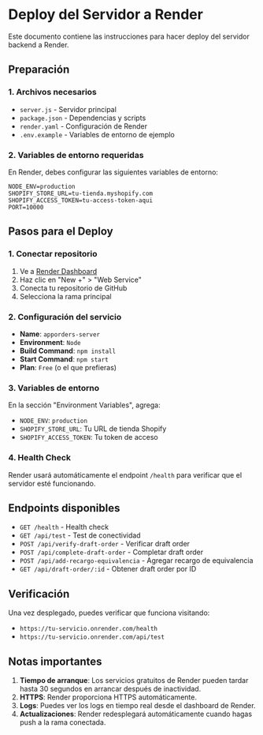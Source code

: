 # Deploy del Servidor a Render

Este documento contiene las instrucciones para hacer deploy del servidor backend a Render.

## Preparación

### 1. Archivos necesarios
- `server.js` - Servidor principal
- `package.json` - Dependencias y scripts
- `render.yaml` - Configuración de Render
- `.env.example` - Variables de entorno de ejemplo

### 2. Variables de entorno requeridas

En Render, debes configurar las siguientes variables de entorno:

```
NODE_ENV=production
SHOPIFY_STORE_URL=tu-tienda.myshopify.com
SHOPIFY_ACCESS_TOKEN=tu-access-token-aqui
PORT=10000
```

## Pasos para el Deploy

### 1. Conectar repositorio
1. Ve a [Render Dashboard](https://dashboard.render.com/)
2. Haz clic en "New +" > "Web Service"
3. Conecta tu repositorio de GitHub
4. Selecciona la rama principal

### 2. Configuración del servicio
- **Name**: `apporders-server`
- **Environment**: `Node`
- **Build Command**: `npm install`
- **Start Command**: `npm start`
- **Plan**: `Free` (o el que prefieras)

### 3. Variables de entorno
En la sección "Environment Variables", agrega:
- `NODE_ENV`: `production`
- `SHOPIFY_STORE_URL`: Tu URL de tienda Shopify
- `SHOPIFY_ACCESS_TOKEN`: Tu token de acceso

### 4. Health Check
Render usará automáticamente el endpoint `/health` para verificar que el servidor esté funcionando.

## Endpoints disponibles

- `GET /health` - Health check
- `GET /api/test` - Test de conectividad
- `POST /api/verify-draft-order` - Verificar draft order
- `POST /api/complete-draft-order` - Completar draft order
- `POST /api/add-recargo-equivalencia` - Agregar recargo de equivalencia
- `GET /api/draft-order/:id` - Obtener draft order por ID

## Verificación

Una vez desplegado, puedes verificar que funciona visitando:
- `https://tu-servicio.onrender.com/health`
- `https://tu-servicio.onrender.com/api/test`

## Notas importantes

1. **Tiempo de arranque**: Los servicios gratuitos de Render pueden tardar hasta 30 segundos en arrancar después de inactividad.
2. **HTTPS**: Render proporciona HTTPS automáticamente.
3. **Logs**: Puedes ver los logs en tiempo real desde el dashboard de Render.
4. **Actualizaciones**: Render redesplegará automáticamente cuando hagas push a la rama conectada.
